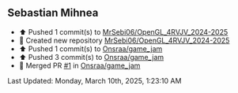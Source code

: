 <h2>Sebastian Mihnea</h2>

<!--RECENT_ACTIVITY:start-->
- ⬆️ Pushed 1 commit(s) to [MrSebi06/OpenGL_4RVJV_2024-2025](https://github.com/MrSebi06/OpenGL_4RVJV_2024-2025)<br>
- 📔 Created new repository [MrSebi06/OpenGL_4RVJV_2024-2025](https://github.com/MrSebi06/OpenGL_4RVJV_2024-2025)<br>
- ⬆️ Pushed 1 commit(s) to [Onsraa/game_jam](https://github.com/Onsraa/game_jam)<br>
- ⬆️ Pushed 3 commit(s) to [Onsraa/game_jam](https://github.com/Onsraa/game_jam)<br>
- 🎉 Merged PR [#1](https://github.com/Onsraa/game_jam/pull/1) in [Onsraa/game_jam](https://github.com/Onsraa/game_jam)<br>
<!--RECENT_ACTIVITY:end-->
<!--RECENT_ACTIVITY:last_update-->
Last Updated: Monday, March 10th, 2025, 1:23:10 AM
<!--RECENT_ACTIVITY:last_update_end-->

<!---LOL-STATS-START-HERE--->
<!---LOL-STATS-END-HERE--->
